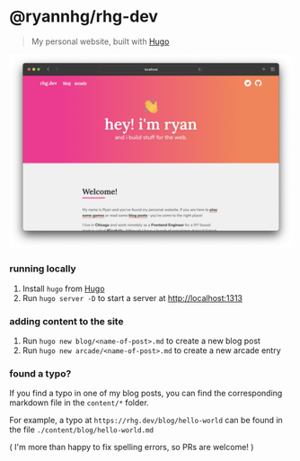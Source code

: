 # @ryannhg/rhg-dev
> My personal website, built with [Hugo](https://gohugo.io/)

![Screenshot of website](./static/screenshot.png)

### running locally

1. Install `hugo` from [Hugo](https://gohugo.io/)
2. Run `hugo server -D` to start a server at [http://localhost:1313](http://localhost:1313)

### adding content to the site

1. Run `hugo new blog/<name-of-post>.md` to create a new blog post
1. Run `hugo new arcade/<name-of-post>.md` to create a new arcade entry

### found a typo?

If you find a typo in one of my blog posts, you can find the corresponding markdown file in the `content/*` folder.

For example, a typo at `https://rhg.dev/blog/hello-world` can be found in the file `./content/blog/hello-world.md`

( I'm more than happy to fix spelling errors, so PRs are welcome! )